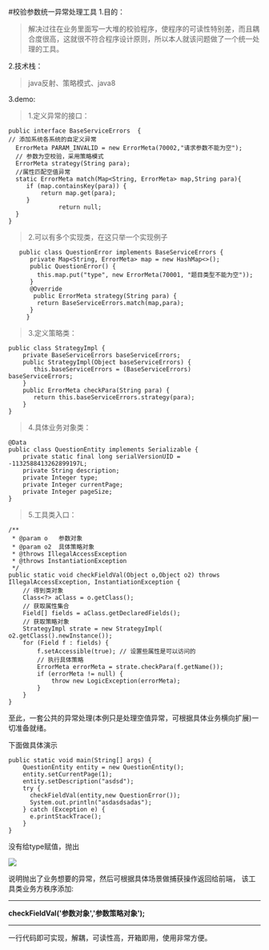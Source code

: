 #校验参数统一异常处理工具
1.目的：
>解决过往在业务里面写一大堆的校验程序，使程序的可读性特别差，而且耦合度很高，这就很不符合程序设计原则，所以本人就该问题做了一个统一处理的工具。


2.技术栈：
>java反射、策略模式、java8

3.demo:   
   >1.定义异常的接口：
   
   ```
   public interface BaseServiceErrors  {
   // 添加系统各系统的自定义异常    
     ErrorMeta PARAM_INVALID = new ErrorMeta(70002,"请求参数不能为空");    
     // 参数为空校验，采用策略模式    
     ErrorMeta strategy(String para);    
     //属性匹配空值异常     
     static ErrorMeta match(Map<String, ErrorMeta> map,String para){         
        if (map.containsKey(para)) {             
            return map.get(para);         
        }
                 return null;     
     } 
   }
   ```

>2.可以有多个实现类，在这只举一个实现例子

```
   public class QuestionError implements BaseServiceErrors { 
      private Map<String, ErrorMeta> map = new HashMap<>(); 
      public QuestionError() {         
        this.map.put("type", new ErrorMeta(70001, "题目类型不能为空"));     
      } 
      @Override
       public ErrorMeta strategy(String para) {         
        return BaseServiceErrors.match(map,para);     
      }
     }
```

>3.定义策略类：

```
public class StrategyImpl { 
    private BaseServiceErrors baseServiceErrors; 
    public StrategyImpl(Object baseServiceErrors) {      
       this.baseServiceErrors = (BaseServiceErrors) baseServiceErrors;     
    } 
    public ErrorMeta checkPara(String para) {         
       return this.baseServiceErrors.strategy(para);     
    }
}
```
>4.具体业务对象类：

```
@Data 
public class QuestionEntity implements Serializable {      
    private static final long serialVersionUID = -1132588413262899197L;      
    private String description;      
    private Integer type;      
    private Integer currentPage;      
    private Integer pageSize; 
}
```
>5.工具类入口：

```
/**  
 * @param o   参数对象  
 * @param o2  具体策略对象  
 * @throws IllegalAccessException  
 * @throws InstantiationException  
 */ 
public static void checkFieldVal(Object o,Object o2) throws IllegalAccessException, InstantiationException {     
    // 得到类对象     
    Class<?> aClass = o.getClass();     
    // 获取属性集合     
    Field[] fields = aClass.getDeclaredFields();     
    // 获取策略对象     
    StrategyImpl strate = new StrategyImpl( o2.getClass().newInstance());     
    for (Field f : fields) {         
        f.setAccessible(true); // 设置些属性是可以访问的         
        // 执行具体策略         
        ErrorMeta errorMeta = strate.checkPara(f.getName());         
        if (errorMeta != null) {             
            throw new LogicException(errorMeta);         
        }     
    } 
}
```
至此，一套公共的异常处理(本例只是处理空值异常，可根据具体业务横向扩展)一切准备就绪。

下面做具体演示

```
public static void main(String[] args) { 
    QuestionEntity entity = new QuestionEntity(); 
    entity.setCurrentPage(1);     
    entity.setDescription("asdsd"); 
    try {     
      checkFieldVal(entity,new QuestionError()); 
      System.out.println("asdasdsadas"); 
    } catch (Exception e) { 
      e.printStackTrace(); 
    }  
}
```
没有给type赋值，抛出

![
](1.jpg)

说明抛出了业务想要的异常，然后可根据具体场景做捕获操作返回给前端，
该工具类业务方秩序添加:

---

**checkFieldVal('参数对象','参数策略对象');**

---

一行代码即可实现，解耦，可读性高，开箱即用，使用非常方便。
